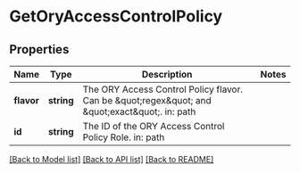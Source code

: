 # GetOryAccessControlPolicy

## Properties
Name | Type | Description | Notes
------------ | ------------- | ------------- | -------------
**flavor** | **string** | The ORY Access Control Policy flavor. Can be \&quot;regex\&quot; and \&quot;exact\&quot;.  in: path | 
**id** | **string** | The ID of the ORY Access Control Policy Role.  in: path | 

[[Back to Model list]](../README.md#documentation-for-models) [[Back to API list]](../README.md#documentation-for-api-endpoints) [[Back to README]](../README.md)


